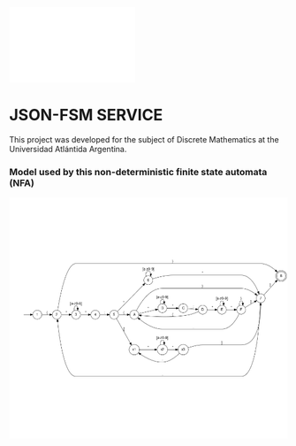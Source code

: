 ![logo](./docs/logo.png)

# JSON-FSM SERVICE

This project was developed for the subject of Discrete Mathematics at the Universidad Atlántida Argentina.

### Model used by this non-deterministic finite state automata (NFA)

![transitions](./docs/transitions.png)
